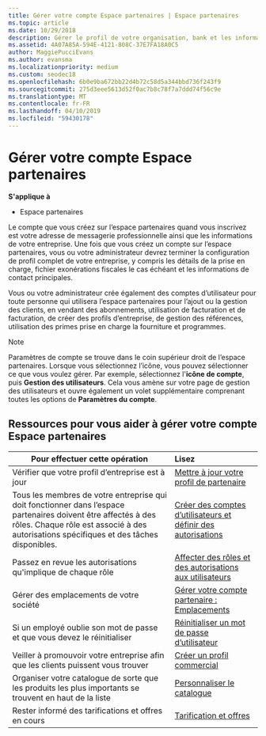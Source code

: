 ```yaml
---
title: Gérer votre compte Espace partenaires | Espace partenaires
ms.topic: article
ms.date: 10/29/2018
description: Gérer le profil de votre organisation, bank et les informations fiscales et les utilisateurs de partenaires.
ms.assetid: 4A07A85A-594E-4121-808C-37E7FA18A0C5
author: MaggiePucciEvans
ms.author: evansma
ms.localizationpriority: medium
ms.custom: seodec18
ms.openlocfilehash: 6b0e9ba672bb22d4b72c58d5a344bbd736f243f9
ms.sourcegitcommit: 275d3eee5613d52f0ac7b8c78f7a7ddd74f56c9e
ms.translationtype: MT
ms.contentlocale: fr-FR
ms.lasthandoff: 04/10/2019
ms.locfileid: "59430178"
---
```

# <a name="manage-your-partner-center-account"></a>Gérer votre compte Espace partenaires

**S'applique à**

-  Espace partenaires

Le compte que vous créez sur l’espace partenaires quand vous inscrivez est votre adresse de messagerie professionnelle ainsi que les informations de votre entreprise. Une fois que vous créez un compte sur l’espace partenaires, vous ou votre administrateur devrez terminer la configuration de profil complet de votre entreprise, y compris les détails de la prise en charge, fichier exonérations fiscales le cas échéant et les informations de contact principales. 

Vous ou votre administrateur crée également des comptes d’utilisateur pour toute personne qui utilisera l’espace partenaires pour l’ajout ou la gestion des clients, en vendant des abonnements, utilisation de facturation et de facturation, de créer des profils d’entreprise, de gestion des références, utilisation des primes prise en charge la fourniture et programmes.

>[!NOTE]
>Paramètres de compte se trouve dans le coin supérieur droit de l’espace partenaires. Lorsque vous sélectionnez l’icône, vous pouvez sélectionner ce que vous voulez gérer. Par exemple, sélectionnez l'**icône de compte**, puis **Gestion des utilisateurs**. Cela vous amène sur votre page de gestion des utilisateurs et ouvre également un volet supplémentaire comprenant toutes les options de **Paramètres du compte**.


## <a name="resources-to-help-you-manage-your-partner-center-account"></a>Ressources pour vous aider à gérer votre compte Espace partenaires

|**Pour effectuer cette opération**   |**Lisez**   |
|-----------------------|:-----------------------|
|Vérifier que votre profil d’entreprise est à jour   |[Mettre à jour votre profil de partenaire](update-your-partner-profile.md)|
|Tous les membres de votre entreprise qui doit fonctionner dans l’espace partenaires doivent être affectés à des rôles. Chaque rôle est associé à des autorisations spécifiques et des tâches disponibles.|[Créer des comptes d’utilisateurs et définir des autorisations](create-user-accounts-and-set-permissions.md)|
|Passez en revue les autorisations qu'implique de chaque rôle|[Affecter des rôles et des autorisations aux utilisateurs](permissions-overview.md)
|Gérer des emplacements de votre société|[Gérer votre compte partenaire : Emplacements](manage-locations.md)
|Si un employé oublie son mot de passe et que vous devez le réinitialiser  |[Réinitialiser un mot de passe d’utilisateur](reset-a-user-password.md)|
|Veiller à promouvoir votre entreprise afin que les clients puissent vous trouver   |[Créer un profil commercial](create-a-marketing-profile.md)|
|Organiser votre catalogue de sorte que les produits les plus importants se trouvent en haut de la liste   |[Personnaliser le catalogue](customize-the-catalog.md)|
|Rester informé des tarifications et offres en cours   |[Tarification et offres](pricing-and-offers.md)|













 

 



